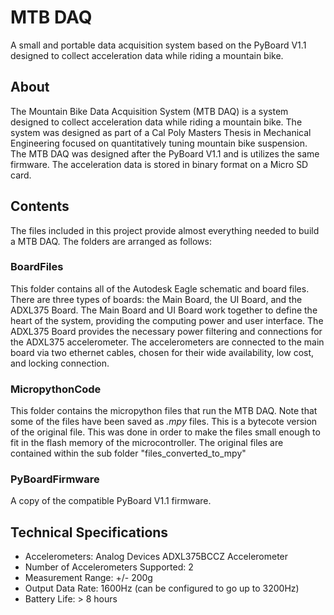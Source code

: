 # MTB DAQ
A small and portable data acquisition system based on the PyBoard V1.1 designed to collect acceleration data while riding a mountain bike.

## About
The Mountain Bike Data Acquisition System (MTB DAQ) is a system designed to collect acceleration data while riding a mountain bike.
The system was designed as part of a Cal Poly Masters Thesis in Mechanical Engineering focused on quantitatively tuning mountain bike suspension. The MTB DAQ
was designed after the PyBoard V1.1 and is utilizes the same firmware. The acceleration data is stored in binary format on a Micro SD card. 

## Contents
The files included in this project provide almost everything needed to build a MTB DAQ. The folders are arranged as follows:
### BoardFiles
This folder contains all of the Autodesk Eagle schematic and board files. There are three types of boards: the Main Board, the UI Board, and the ADXL375 Board. 
The Main Board and UI Board work together to define the heart of the system, providing the computing power and user interface. The ADXL375 Board provides the necessary power filtering and connections for the ADXL375 accelerometer. The accelerometers are connected to the main board via two ethernet cables, chosen for their wide availability, low cost, and locking connection.
### MicropythonCode
This folder contains the micropython files that run the MTB DAQ. Note that some of the files have been saved as *.mpy* files. This is a bytecote version of the original file. This was done in order to make the files small enough to fit in the flash memory of the microcontroller. The original files are contained within the sub folder "files_converted_to_mpy"
### PyBoardFirmware
A copy of the compatible PyBoard V1.1 firmware.

## Technical Specifications
- Accelerometers: Analog Devices ADXL375BCCZ Accelerometer
- Number of Accelerometers Supported: 2
- Measurement Range: +/- 200g
- Output Data Rate: 1600Hz (can be configured to go up to 3200Hz)
- Battery Life: > 8 hours
